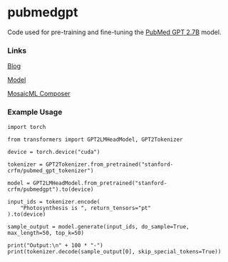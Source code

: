 # pubmedgpt

Code used for pre-training and fine-tuning the [PubMed GPT 2.7B](https://huggingface.co/stanford-crfm/pubmedgpt) model.

### Links

[Blog](https://crfm.stanford.edu/2022/12/15/pubmedgpt.html)

[Model](https://huggingface.co/stanford-crfm/pubmedgpt/tree/main)

[MosaicML Composer](https://github.com/mosaicml/composer)

### Example Usage

```
import torch

from transformers import GPT2LMHeadModel, GPT2Tokenizer

device = torch.device("cuda")

tokenizer = GPT2Tokenizer.from_pretrained("stanford-crfm/pubmed_gpt_tokenizer")

model = GPT2LMHeadModel.from_pretrained("stanford-crfm/pubmedgpt").to(device)

input_ids = tokenizer.encode(
    "Photosynthesis is ", return_tensors="pt"
).to(device)

sample_output = model.generate(input_ids, do_sample=True, max_length=50, top_k=50)

print("Output:\n" + 100 * "-")
print(tokenizer.decode(sample_output[0], skip_special_tokens=True))
```
